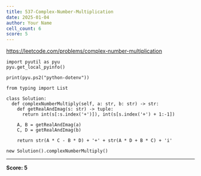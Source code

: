 ```yaml
---
title: 537-Complex-Number-Multiplication
date: 2025-01-04
author: Your Name
cell_count: 6
score: 5
---
```


https://leetcode.com/problems/complex-number-multiplication


```
import pyutil as pyu
pyu.get_local_pyinfo()
```


```
print(pyu.ps2("python-dotenv"))
```


```
from typing import List
```


```
class Solution:
  def complexNumberMultiply(self, a: str, b: str) -> str:
    def getRealAndImag(s: str) -> tuple:
      return int(s[:s.index('+')]), int(s[s.index('+') + 1:-1])

    A, B = getRealAndImag(a)
    C, D = getRealAndImag(b)

    return str(A * C - B * D) + '+' + str(A * D + B * C) + 'i'
```


```
new Solution().complexNumberMultiply()
```


---
**Score: 5**